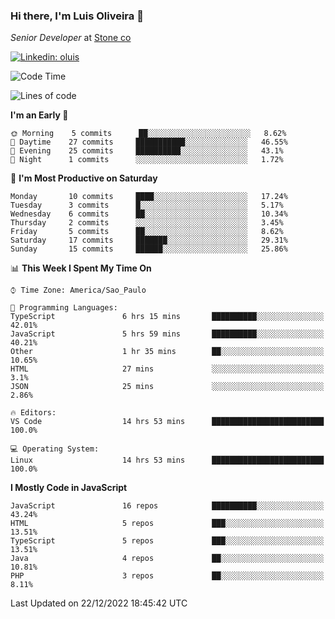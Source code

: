 ### Hi there, I'm Luis Oliveira 👋
*Senior Developer* at [Stone co](https://www.stone.com.br)  

[![Linkedin: oluis](https://img.shields.io/badge/-ooluis-blue?style=flat-square&logo=Linkedin&logoColor=white&link=https://www.linkedin.com/in/ooluis)](https://www.linkedin.com/in/ooluis/)

<!--START_SECTION:waka-->
![Code Time](http://img.shields.io/badge/Code%20Time-2%2C692%20hrs%2043%20mins-blue)

![Lines of code](https://img.shields.io/badge/From%20Hello%20World%20I%27ve%20Written-240%20Thousand%20lines%20of%20code-blue)

**I'm an Early 🐤** 

```text
🌞 Morning    5 commits      ██░░░░░░░░░░░░░░░░░░░░░░░   8.62% 
🌆 Daytime    27 commits     ███████████░░░░░░░░░░░░░░   46.55% 
🌃 Evening    25 commits     ██████████░░░░░░░░░░░░░░░   43.1% 
🌙 Night      1 commits      ░░░░░░░░░░░░░░░░░░░░░░░░░   1.72%

```
📅 **I'm Most Productive on Saturday** 

```text
Monday       10 commits     ████░░░░░░░░░░░░░░░░░░░░░   17.24% 
Tuesday      3 commits      █░░░░░░░░░░░░░░░░░░░░░░░░   5.17% 
Wednesday    6 commits      ██░░░░░░░░░░░░░░░░░░░░░░░   10.34% 
Thursday     2 commits      ░░░░░░░░░░░░░░░░░░░░░░░░░   3.45% 
Friday       5 commits      ██░░░░░░░░░░░░░░░░░░░░░░░   8.62% 
Saturday     17 commits     ███████░░░░░░░░░░░░░░░░░░   29.31% 
Sunday       15 commits     ██████░░░░░░░░░░░░░░░░░░░   25.86%

```


📊 **This Week I Spent My Time On** 

```text
⌚︎ Time Zone: America/Sao_Paulo

💬 Programming Languages: 
TypeScript               6 hrs 15 mins       ██████████░░░░░░░░░░░░░░░   42.01% 
JavaScript               5 hrs 59 mins       ██████████░░░░░░░░░░░░░░░   40.21% 
Other                    1 hr 35 mins        ██░░░░░░░░░░░░░░░░░░░░░░░   10.65% 
HTML                     27 mins             ░░░░░░░░░░░░░░░░░░░░░░░░░   3.1% 
JSON                     25 mins             ░░░░░░░░░░░░░░░░░░░░░░░░░   2.86%

🔥 Editors: 
VS Code                  14 hrs 53 mins      █████████████████████████   100.0%

💻 Operating System: 
Linux                    14 hrs 53 mins      █████████████████████████   100.0%

```

**I Mostly Code in JavaScript** 

```text
JavaScript               16 repos            ██████████░░░░░░░░░░░░░░░   43.24% 
HTML                     5 repos             ███░░░░░░░░░░░░░░░░░░░░░░   13.51% 
TypeScript               5 repos             ███░░░░░░░░░░░░░░░░░░░░░░   13.51% 
Java                     4 repos             ██░░░░░░░░░░░░░░░░░░░░░░░   10.81% 
PHP                      3 repos             ██░░░░░░░░░░░░░░░░░░░░░░░   8.11%

```



 Last Updated on 22/12/2022 18:45:42 UTC
<!--END_SECTION:waka-->
